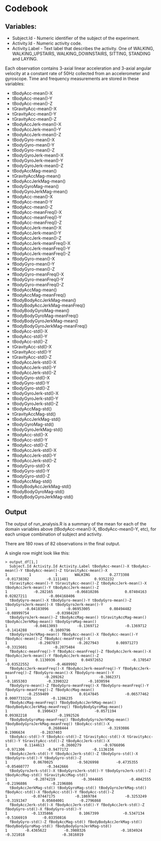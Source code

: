 # Codebook

## Variables:

- Subject.Id - Numeric identifier of the subject of the experiment.
- Activity.Id - Numeric activity code.
- Activity.Label - Text label that describes the activity. One of WALKING, WALKING_UPSTAIRS, WALKING_DOWNSTAIRS, SITTING, STANDING and LAYING.

Each observation contains 3-axial linear acceleration and 3-axial angular velocity at a constant rate of 50Hz collected from an accelerometer and gyroscope. Time and frequency measurements are stored in these variables:

- tBodyAcc-mean()-X
- tBodyAcc-mean()-Y
- tBodyAcc-mean()-Z
- tGravityAcc-mean()-X
- tGravityAcc-mean()-Y
- tGravityAcc-mean()-Z
- tBodyAccJerk-mean()-X
- tBodyAccJerk-mean()-Y
- tBodyAccJerk-mean()-Z
- tBodyGyro-mean()-X
- tBodyGyro-mean()-Y
- tBodyGyro-mean()-Z
- tBodyGyroJerk-mean()-X
- tBodyGyroJerk-mean()-Y
- tBodyGyroJerk-mean()-Z
- tBodyAccMag-mean()
- tGravityAccMag-mean()
- tBodyAccJerkMag-mean()
- tBodyGyroMag-mean()
- tBodyGyroJerkMag-mean()
- fBodyAcc-mean()-X
- fBodyAcc-mean()-Y
- fBodyAcc-mean()-Z
- fBodyAcc-meanFreq()-X
- fBodyAcc-meanFreq()-Y
- fBodyAcc-meanFreq()-Z
- fBodyAccJerk-mean()-X
- fBodyAccJerk-mean()-Y
- fBodyAccJerk-mean()-Z
- fBodyAccJerk-meanFreq()-X
- fBodyAccJerk-meanFreq()-Y
- fBodyAccJerk-meanFreq()-Z
- fBodyGyro-mean()-X
- fBodyGyro-mean()-Y
- fBodyGyro-mean()-Z
- fBodyGyro-meanFreq()-X
- fBodyGyro-meanFreq()-Y
- fBodyGyro-meanFreq()-Z
- fBodyAccMag-mean()
- fBodyAccMag-meanFreq()
- fBodyBodyAccJerkMag-mean()
- fBodyBodyAccJerkMag-meanFreq()
- fBodyBodyGyroMag-mean()
- fBodyBodyGyroMag-meanFreq()
- fBodyBodyGyroJerkMag-mean()
- fBodyBodyGyroJerkMag-meanFreq()
- tBodyAcc-std()-X
- tBodyAcc-std()-Y
- tBodyAcc-std()-Z
- tGravityAcc-std()-X
- tGravityAcc-std()-Y
- tGravityAcc-std()-Z
- tBodyAccJerk-std()-X
- tBodyAccJerk-std()-Y
- tBodyAccJerk-std()-Z
- tBodyGyro-std()-X
- tBodyGyro-std()-Y
- tBodyGyro-std()-Z
- tBodyGyroJerk-std()-X
- tBodyGyroJerk-std()-Y
- tBodyGyroJerk-std()-Z
- tBodyAccMag-std()
- tGravityAccMag-std()
- tBodyAccJerkMag-std()
- tBodyGyroMag-std()
- tBodyGyroJerkMag-std()
- fBodyAcc-std()-X
- fBodyAcc-std()-Y
- fBodyAcc-std()-Z
- fBodyAccJerk-std()-X
- fBodyAccJerk-std()-Y
- fBodyAccJerk-std()-Z
- fBodyGyro-std()-X
- fBodyGyro-std()-Y
- fBodyGyro-std()-Z
- fBodyAccMag-std()
- fBodyBodyAccJerkMag-std()
- fBodyBodyGyroMag-std()
- fBodyBodyGyroJerkMag-std()

## Output

The output of run_analysis.R is a summary of the mean for each of the domain variables above (tBodyAcc-mean()-X, tBodyAcc-mean()-Y, etc), for each unique combination of subject and activity.

There are 180 rows of 82 observations in the final output.

A single row might look like this:
```
> output_df[1,]
  Subject.Id Activity.Id Activity.Label tBodyAcc-mean()-X tBodyAcc-mean()-Y tBodyAcc-mean()-Z tGravityAcc-mean()-X
1          1           1        WALKING         0.2773308       -0.01738382        -0.1111481            0.9352232
  tGravityAcc-mean()-Y tGravityAcc-mean()-Z tBodyAccJerk-mean()-X tBodyAccJerk-mean()-Y tBodyAccJerk-mean()-Z
1            -0.282165          -0.06810286            0.07404163            0.02827211          -0.004168406
  tBodyGyro-mean()-X tBodyGyro-mean()-Y tBodyGyro-mean()-Z tBodyGyroJerk-mean()-X tBodyGyroJerk-mean()-Y
1        -0.04183096        -0.06953005         0.08494482            -0.08999754            -0.03984287
  tBodyGyroJerk-mean()-Z tBodyAccMag-mean() tGravityAccMag-mean() tBodyAccJerkMag-mean() tBodyGyroMag-mean()
1            -0.04613093         -0.1369712            -0.1369712             -0.1414288          -0.1609796
  tBodyGyroJerkMag-mean() fBodyAcc-mean()-X fBodyAcc-mean()-Y fBodyAcc-mean()-Z fBodyAcc-meanFreq()-X
1              -0.2987037        -0.2027943        0.08971273        -0.3315601            -0.2075484
  fBodyAcc-meanFreq()-Y fBodyAcc-meanFreq()-Z fBodyAccJerk-mean()-X fBodyAccJerk-mean()-Y fBodyAccJerk-mean()-Z
1             0.1130936            0.04972652             -0.170547           -0.03522552            -0.4689992
  fBodyAccJerk-meanFreq()-X fBodyAccJerk-meanFreq()-Y fBodyAccJerk-meanFreq()-Z fBodyGyro-mean()-X fBodyGyro-mean()-Y
1                 -0.209262                -0.3862371                -0.1855303         -0.3390322         -0.1030594
  fBodyGyro-mean()-Z fBodyGyro-meanFreq()-X fBodyGyro-meanFreq()-Y fBodyGyro-meanFreq()-Z fBodyAccMag-mean()
1         -0.2559409              0.0147845            -0.06577462           0.0007733216         -0.1286235
  fBodyAccMag-meanFreq() fBodyBodyAccJerkMag-mean() fBodyBodyAccJerkMag-meanFreq() fBodyBodyGyroMag-mean()
1              0.1906437                 -0.0571194                     0.09382218              -0.1992526
  fBodyBodyGyroMag-meanFreq() fBodyBodyGyroJerkMag-mean() fBodyBodyGyroJerkMag-meanFreq() tBodyAcc-std()-X
1                   0.2688444                  -0.3193086                       0.1906634       -0.2837403
  tBodyAcc-std()-Y tBodyAcc-std()-Z tGravityAcc-std()-X tGravityAcc-std()-Y tGravityAcc-std()-Z tBodyAccJerk-std()-X
1        0.1144613       -0.2600279          -0.9766096           -0.971306          -0.9477172           -0.1136156
  tBodyAccJerk-std()-Y tBodyAccJerk-std()-Z tBodyGyro-std()-X tBodyGyro-std()-Y tBodyGyro-std()-Z
1            0.0670025           -0.5026998        -0.4735355       -0.05460777        -0.3442666
  tBodyGyroJerk-std()-X tBodyGyroJerk-std()-Y tBodyGyroJerk-std()-Z tBodyAccMag-std() tGravityAccMag-std()
1            -0.2074219            -0.3044685            -0.4042555        -0.2196886           -0.2196886
  tBodyAccJerkMag-std() tBodyGyroMag-std() tBodyGyroJerkMag-std() fBodyAcc-std()-X fBodyAcc-std()-Y fBodyAcc-std()-Z
1           -0.07447175         -0.1869784             -0.3253249       -0.3191347       0.05604001       -0.2796868
  fBodyAccJerk-std()-X fBodyAccJerk-std()-Y fBodyAccJerk-std()-Z fBodyGyro-std()-X fBodyGyro-std()-Y
1           -0.1335866            0.1067399           -0.5347134        -0.5166919       -0.03350816
  fBodyGyro-std()-Z fBodyAccMag-std() fBodyBodyAccJerkMag-std() fBodyBodyGyroMag-std() fBodyBodyGyroJerkMag-std()
1        -0.4365622        -0.3980326                -0.1034924              -0.321018                 -0.3816019
```